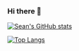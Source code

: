 ### Hi there 👋

[![Sean's GitHub stats](https://github-readme-stats.vercel.app/api?username=SeanEmmers&count_private=true&theme=onedark)](https://github.com/SeanEmmers/github-readme-stats)

[![Top Langs](https://github-readme-stats.vercel.app/api/top-langs/?username=SeanEmmers)](https://github.com/SeanEmmers/github-readme-stats)



<!--
**SeanEmmers/SeanEmmers** is a ✨ _special_ ✨ repository because its `README.md` (this file) appears on your GitHub profile.

Here are some ideas to get you started:

- 🔭 I’m currently working on ...
- 🌱 I’m currently learning ...
- 👯 I’m looking to collaborate on ...
- 🤔 I’m looking for help with ...
- 💬 Ask me about ...
- 📫 How to reach me: ...
- 😄 Pronouns: ...
- ⚡ Fun fact: ...
-->
